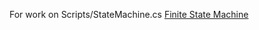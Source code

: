 For work on Scripts/StateMachine.cs
[Finite State Machine](https://blog.playmedusa.com/a-finite-state-machine-in-c-for-unity3d/)
